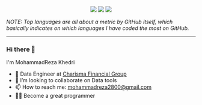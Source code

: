 <div align="center">
    <img src="https://github-readme-stats.vercel.app/api/top-langs/?username=mrkhedri&theme=nightowl" />
    <img src="https://github-readme-stats.vercel.app/api?username=mrkhedri&show_icons=true&count_private=true&theme=nightowl" />
    <img src="https://github-readme-streak-stats.herokuapp.com?user=mrkhedri&theme=nightowl" />
</div>

*NOTE: Top languages are all about a metric by GitHub itself, which basically indicates on which languages I have coded the most on GitHub.*

---

### Hi there 👋
I'm MohammadReza Khedri
* 🍉 Data Engineer at [Charisma Financial Group](https://charisma.ir/)
* 👯 I’m looking to collaborate on Data tools
* 📫 How to reach me: mohammadreza2800@gmail.com
* 🦸‍♂️ Become a great programmer 


<!-- [![mrkhedri github stats](https://github-readme-stats.vercel.app/api?username=mrkhedri)](https://github.com/mrkhedri) -->
